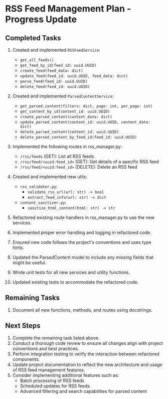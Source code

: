 # RSS Feed Management Plan - Progress Update

## Completed Tasks

1. Created and implemented `RSSFeedService`:
   - `get_all_feeds()`
   - `get_feed_by_id(feed_id: uuid.UUID)`
   - `create_feed(feed_data: dict)`
   - `update_feed(feed_id: uuid.UUID, feed_data: dict)`
   - `parse_feed(feed_id: uuid.UUID)`
   - `delete_feed(feed_id: uuid.UUID)`

2. Created and implemented `ParsedContentService`:
   - `get_parsed_content(filters: dict, page: int, per_page: int)`
   - `get_content_by_id(content_id: uuid.UUID)`
   - `create_parsed_content(content_data: dict)`
   - `update_parsed_content(content_id: uuid.UUID, content_data: dict)`
   - `delete_parsed_content(content_id: uuid.UUID)`
   - `delete_parsed_content_by_feed_id(feed_id: uuid.UUID)`

3. Implemented the following routes in rss_manager.py:
   - `/rss/feeds` (GET): List all RSS feeds
   - `/rss/feed/<uuid:feed_id>` (GET): Get details of a specific RSS feed
   - `/rss/feed/<uuid:feed_id>` (DELETE): Delete an RSS feed

4. Created and implemented new utils:
   - `rss_validator.py`:
     - `validate_rss_url(url: str) -> bool`
     - `extract_feed_info(url: str) -> dict`
   - `content_sanitizer.py`:
     - `sanitize_html_content(html: str) -> str`

5. Refactored existing route handlers in rss_manager.py to use the new services.
6. Implemented proper error handling and logging in refactored code.
7. Ensured new code follows the project's conventions and uses type hints.
8. Updated the ParsedContent model to include any missing fields that might be useful.
9. Wrote unit tests for all new services and utility functions.
10. Updated existing tests to accommodate the refactored code.

## Remaining Tasks

1. Document all new functions, methods, and routes using docstrings.

## Next Steps

1. Complete the remaining task listed above.
2. Conduct a thorough code review to ensure all changes align with project conventions and best practices.
3. Perform integration testing to verify the interaction between refactored components.
4. Update project documentation to reflect the new architecture and usage of RSS feed management features.
5. Consider implementing additional features such as:
   - Batch processing of RSS feeds
   - Scheduled updates for RSS feeds
   - Advanced filtering and search capabilities for parsed content
